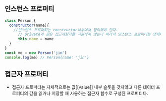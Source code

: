 ## 인스턴스 프로퍼티

```js
class Person {
  constructor(name){
  	//인스턴스 프로퍼티는 constructor내부에서 정의해야 한다.
	  // private과 같은 접근제한자를 지원하지 않는다 따라서 인스턴스 프로퍼티는 언제나 public하다
	  this.name = name
  }
}
const me = new Person('jin')
console.log(me) // Person{name: 'jin'}
```

## 접근자 프로퍼티

- 접근자 프로퍼티는 자체적으로는 값[[value]] 내부 슬롯을 갖지않고 다른 데이터 프로퍼티의 값을 읽거나 저장할 때 사용하는 접근자 함수로 구성된 프로퍼티다.

